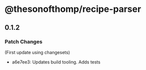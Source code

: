 # @thesonofthomp/recipe-parser

## 0.1.2

### Patch Changes

(First update using changesets)

- a6e7ee3: Updates build tooling. Adds tests
